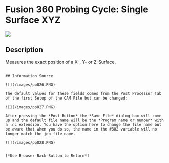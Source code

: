 # Fusion 360 Probing Cycle: Single Surface XYZ 


![](/images/fp002.PNG)


## Description
Measures the exact position of a X-, Y- or Z-Surface.



```

## Information Source

![](/images/pp026.PNG)

The default values for these fields comes from the Post Processor Tab of the first Setup of the CAM File but can be changed:

![](/images/pp027.PNG)

After pressing the *Post Button* the *Save File* dialog box will come up and the default file name will be the *Program name or number* with a .nc extension. You have the option here to change the file name but be aware that when you do so, the name in the #302 variable will no longer match the job file name.

![](/images/pp028.PNG)


[*Use Browser Back Button to Return*]